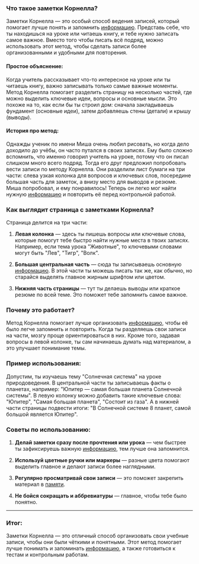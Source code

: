 ### Что такое заметки Корнелла?

Заметки Корнелла — это особый способ ведения записей, который помогает лучше понять и запомнить [информацию](information.md). Представь себе, что ты находишься на уроке или читаешь книгу, и тебе нужно записать самое важное. Вместо того чтобы писать всё подряд, можно использовать этот метод, чтобы сделать записи более организованными и удобными для повторения.

#### Простое объяснение:
Когда учитель рассказывает что-то интересное на уроке или ты читаешь книгу, важно записывать только самые важные моменты. Метод Корнелла помогает разделить страницу на несколько частей, где можно выделить ключевые идеи, вопросы и основные мысли. Это похоже на то, как если бы ты строил дом: сначала закладываешь фундамент (основные идеи), затем добавляешь стены (детали) и крышу (выводы).

#### История про метод:
Однажды ученик по имени Миша очень любил рисовать, но когда дело доходило до учёбы, он часто путался в своих записях. Ему было сложно вспомнить, что именно говорил учитель на уроке, потому что он писал слишком много всего подряд. Тогда его друг предложил попробовать вести записи по методу Корнелла. Они разделили лист бумаги на три части: слева узкая колонка для вопросов и ключевых слов, посередине большая часть для заметок, а внизу место для выводов и резюме. Миша попробовал, и ему понравилось! Теперь он легко мог найти нужную [информацию](information.md) и повторить её перед контрольной работой.

### Как выглядит страница с заметками Корнелла?

Страница делится на три части:
1. **Левая колонка** — здесь ты пишешь вопросы или ключевые слова, которые помогут тебе быстро найти нужные места в твоих записях. Например, если тема урока "Животные", то ключевыми словами могут быть "Лев", "Тигр", "Волк".
   
2. **Большая центральная часть** — сюда ты записываешь основную [информацию](information.md). В этой части ты можешь писать так же, как обычно, но старайся выделять главное жирным шрифтом или цветом.

3. **Нижняя часть страницы** — тут ты делаешь выводы или краткое резюме по всей теме. Это поможет тебе запомнить самое важное.

### Почему это работает?

Метод Корнелла помогает лучше организовать [информацию](information.md), чтобы её было легче запомнить и повторить. Когда ты разделяешь свои записи на части, мозгу проще ориентироваться в них. Кроме того, задавая вопросы в левой колонке, ты сам начинаешь думать над материалом, а это улучшает понимание темы.

### Пример использования:

Допустим, ты изучаешь тему "Солнечная система" на уроке природоведения. В центральной части ты записываешь факты о планетах, например: "Юпитер — самая большая планета Солнечной системы". В левую колонку можно добавить такие ключевые слова: "Юпитер", "Самая большая планета", "Состоит из газа". А в нижней части страницы подвести итоги: "В Солнечной системе 8 планет, самой большой является Юпитер".

### Советы по использованию:

1. **Делай заметки сразу после прочтения или урока** — чем быстрее ты зафиксируешь важную [информацию](information.md), тем лучше она запомнится.
  
2. **Используй цветные ручки или маркеры** — разные цвета помогают выделить главное и делают записи более наглядными.

3. **Регулярно просматривай свои записи** — это поможет закрепить материал в [памяти](memory.md).

4. **Не бойся сокращать и аббревиатуры** — главное, чтобы тебе было понятно.

---

### Итог:

Заметки Корнелла — это отличный способ организовать свои учебные записи, чтобы они были чёткими и понятными. Этот метод помогает лучше понимать и запоминать [информацию](information.md), а также готовиться к тестам и контрольным работам.